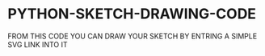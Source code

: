 # PYTHON-SKETCH-DRAWING-CODE
FROM THIS CODE YOU CAN DRAW YOUR SKETCH BY ENTRING A SIMPLE SVG LINK INTO IT
